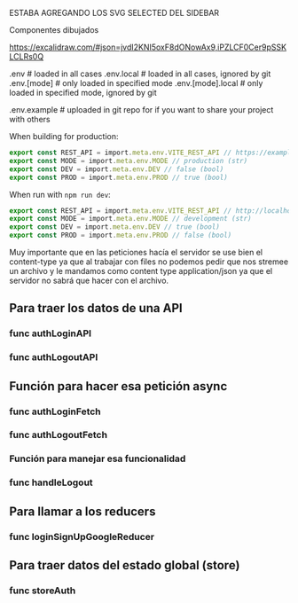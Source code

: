 ESTABA AGREGANDO LOS SVG SELECTED DEL SIDEBAR

Componentes dibujados

https://excalidraw.com/#json=jvdI2KNI5oxF8dONowAx9,iPZLCF0Cer9pSSKLCLRs0Q

.env # loaded in all cases
.env.local # loaded in all cases, ignored by git
.env.[mode] # only loaded in specified mode
.env.[mode].local # only loaded in specified mode, ignored by git

.env.example # uploaded in git repo for if you want to share your project with others

When building for production:

```TypeScript
export const REST_API = import.meta.env.VITE_REST_API // https://example.com/api
export const MODE = import.meta.env.MODE // production (str)
export const DEV = import.meta.env.DEV // false (bool)
export const PROD = import.meta.env.PROD // true (bool)
```

When run with `npm run dev`:

```TypeScript
export const REST_API = import.meta.env.VITE_REST_API // http://localhost:4000
export const MODE = import.meta.env.MODE // development (str)
export const DEV = import.meta.env.DEV // true (bool)
export const PROD = import.meta.env.PROD // false (bool)
```

Muy importante que en las peticiones hacía el servidor se use bien el content-type ya que al trabajar con files no podemos pedir que nos stremee un archivo y le mandamos como content type application/json ya que el servidor no sabrá que hacer con el archivo.

## Para traer los datos de una API

### func authLoginAPI

### func authLogoutAPI

## Función para hacer esa petición async

### func authLoginFetch

### func authLogoutFetch

### Función para manejar esa funcionalidad

### func handleLogout

## Para llamar a los reducers

### func loginSignUpGoogleReducer

## Para traer datos del estado global (store)

### func storeAuth
